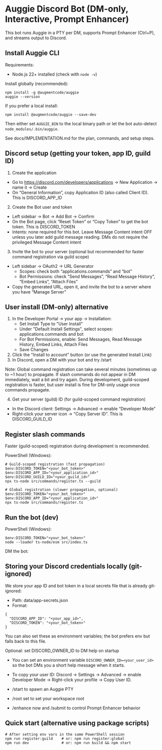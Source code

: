 # Auggie Discord Bot (DM-only, Interactive, Prompt Enhancer)

This bot runs Auggie in a PTY per DM, supports Prompt Enhancer (Ctrl+P), and streams output to Discord.

## Install Auggie CLI
Requirements:
- Node.js 22+ installed (check with `node -v`)

Install globally (recommended):
```
npm install -g @augmentcode/auggie
auggie --version
```
If you prefer a local install:
```
npm install @augmentcode/auggie --save-dev
```
Then either set `AUGGIE_BIN` to the local binary path or let the bot auto-detect `node_modules/.bin/auggie`.

See docs/IMPLEMENTATION.md for the plan, commands, and setup steps.

## Discord setup (getting your token, app ID, guild ID)
1) Create the application
- Go to https://discord.com/developers/applications → New Application → name it → Create
- On “General Information”, copy Application ID (also called Client ID). This is DISCORD_APP_ID

2) Create the Bot user and token
- Left sidebar → Bot → Add Bot → Confirm
- On the Bot page, click “Reset Token” or “Copy Token” to get the bot token. This is DISCORD_TOKEN
- Intents: none required for this bot. Leave Message Content intent OFF unless you later add guild message reading. DMs do not require the privileged Message Content intent

3) Invite the bot to your server (optional but recommended for faster command registration via guild scope)
- Left sidebar → OAuth2 → URL Generator
  - Scopes: check both “applications.commands” and “bot”
  - Bot Permissions: check “Send Messages”, “Read Message History”, “Embed Links”, “Attach Files”
- Copy the generated URL, open it, and invite the bot to a server where you have “Manage Server”

## User install (DM-only) alternative
1) In the Developer Portal → your app → Installation:
   - Set Install Type to "User Install"
   - Under "Default Install Settings", select scopes: applications.commands and bot
   - For Bot Permissions, enable: Send Messages, Read Message History, Embed Links, Attach Files
   - Save Changes
2) Click the "Install to account" button (or use the generated Install Link)
3) In Discord, open a DM with your bot and try /start

Note: Global command registration can take several minutes (sometimes up to ~1 hour) to propagate. If slash commands do not appear in DM immediately, wait a bit and try again. During development, guild-scoped registration is faster, but user install is fine for DM-only usage once commands propagate.

4) Get your server (guild) ID (for guild-scoped command registration)
- In the Discord client: Settings → Advanced → enable “Developer Mode”
- Right‑click your server icon → “Copy Server ID”. This is DISCORD_GUILD_ID

## Register slash commands
Faster (guild-scoped) registration during development is recommended.

PowerShell (Windows):
```
# Guild-scoped registration (fast propagation)
$env:DISCORD_TOKEN="<your_bot_token>"
$env:DISCORD_APP_ID="<your_application_id>"
$env:DISCORD_GUILD_ID="<your_guild_id>"
npx ts-node src/commands/register.ts --guild

# Global registration (slower propagation, optional)
$env:DISCORD_TOKEN="<your_bot_token>"
$env:DISCORD_APP_ID="<your_application_id>"
npx ts-node src/commands/register.ts
```

## Run the bot (dev)
PowerShell (Windows):
```
$env:DISCORD_TOKEN="<your_bot_token>"
node --loader ts-node/esm src/index.ts
```

DM the bot:
## Storing your Discord credentials locally (git-ignored)
We store your app ID and bot token in a local secrets file that is already git-ignored:
- Path: data/app-secrets.json
- Format:
```
{
  "DISCORD_APP_ID": "<your_app_id>",
  "DISCORD_TOKEN": "<your_bot_token>"
}
```
You can also set these as environment variables; the bot prefers env but falls back to this file.

Optional: set DISCORD_OWNER_ID to DM help on startup
- You can set an environment variable `DISCORD_OWNER_ID=<your_user_id>` so the bot DMs you a short help message when it starts.
- To copy your user ID: Discord → Settings → Advanced → enable Developer Mode → Right-click your profile → Copy User ID.

- /start to spawn an Auggie PTY
- /root set <path> to set your workspace root
- /enhance now and /submit to control Prompt Enhancer behavior

## Quick start (alternative using package scripts)
```
# After setting env vars in the same PowerShell session
npm run register:guild    # or: npm run register:global
npm run dev               # or: npm run build && npm start
```

